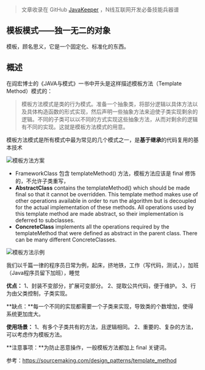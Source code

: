 > 文章收录在 GitHub [JavaKeeper](https://github.com/Jstarfish/JavaKeeper) ，N线互联网开发必备技能兵器谱

## 模板模式——独一无二的对象

模板，顾名思义，它是一个固定化、标准化的东西。



## 概述

在阎宏博士的《JAVA与模式》一书中开头是这样描述模板方法（Template Method）模式的：

> 模板方法模式是类的行为模式。准备一个抽象类，将部分逻辑以具体方法以及具体构造函数的形式实现，然后声明一些抽象方法来迫使子类实现剩余的逻辑。不同的子类可以以不同的方式实现这些抽象方法，从而对剩余的逻辑有不同的实现。这就是模板方法模式的用意。

模板方法模式是所有模式中最为常见的几个模式之一，是**基于继承**的代码复用的基本技术



![模板方法方案](https://sourcemaking.com/files/v2/content/patterns/Template_Method.png)



- FrameworkClass 包含 templateMethod() 方法，模板方法应该是 final 修饰的，不允许子类重写，
- **AbstractClass** contains the templateMethod() which should be made final so that it cannot be overridden. This template method makes use of other operations available in order to run the algorithm but is decoupled for the actual implementation of these methods. All operations used by this template method are made abstract, so their implementation is deferred to subclasses.
- **ConcreteClass** implements all the operations required by the templateMethod that were defined as abstract in the parent class. There can be many different ConcreteClasses.



![模板方法示例](https://sourcemaking.com/files/v2/content/patterns/Template_method_example.png)

我们以千篇一律的程序员日常为例，起床，挤地铁，工作（写代码，测试，），加班（Java程序员留下加班），睡觉









**优点：** 1、封装不变部分，扩展可变部分。 2、提取公共代码，便于维护。 3、行为由父类控制，子类实现。

**缺点：**每一个不同的实现都需要一个子类来实现，导致类的个数增加，使得系统更加庞大。

**使用场景：** 1、有多个子类共有的方法，且逻辑相同。 2、重要的、复杂的方法，可以考虑作为模板方法。

**注意事项：**为防止恶意操作，一般模板方法都加上 final 关键词。







参考：https://sourcemaking.com/design_patterns/template_method